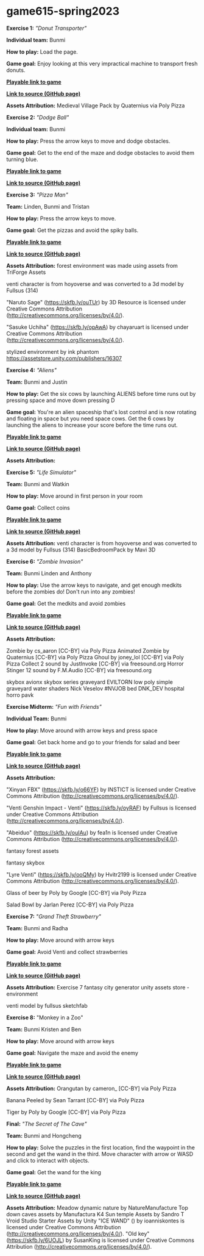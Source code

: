 # game615-spring2023
 
**Exercise 1:** _"Donut Transporter"_

**Individual team:** Bunmi

**How to play:** 
Load the page. 

**Game goal:** 
Enjoy looking at this very impractical machine to transport fresh donuts.

[**Playable link to game**](https://tighnarifox.github.io/game615-spring2023-01/exercise01/play/) 

[**Link to source (GitHub page)**](https://github.com/tighnarifox/game615-spring2023-01) 

**Assets Attribution:**
Medieval Village Pack by Quaternius via Poly Pizza


**Exercise 2:** _"Dodge Ball"_

**Individual team:** Bunmi

**How to play:** 
Press the arrow keys to move and dodge obstacles.  

**Game goal:** 
Get to the end of the maze and dodge obstacles to avoid them turning blue.

[**Playable link to game**](https://tighnarifox.github.io/game615-spring2023-02/exercisee02/play/) 

[**Link to source (GitHub page)**](https://github.com/tighnarifox/game615-spring2023-02) 

**Exercise 3:** _"Pizza Man"_

**Team:** Linden, Bunmi and Tristan

**How to play:** 
Press the arrow keys to move.  

**Game goal:** 
Get the pizzas and avoid the spiky balls.

[**Playable link to game**](https://tighnarifox.github.io/game615-spring2023-03/play/) 

[**Link to source (GitHub page)**](https://github.com/tighnarifox/game615-spring2023-03) 

**Assets Attribution:**
forest environment was made using assets from TriForge Assets

venti character is from hoyoverse and was converted to a 3d model by Fullsus (314)

"Naruto Sage" (https://skfb.ly/ouTUr) by 3D Resource is licensed under Creative Commons Attribution (http://creativecommons.org/licenses/by/4.0/). 

"Sasuke Uchiha" (https://skfb.ly/opAwA) by chayaruart is licensed under Creative Commons Attribution (http://creativecommons.org/licenses/by/4.0/). 

stylized environment by ink phantom https://assetstore.unity.com/publishers/16307



**Exercise 4:** _"Aliens"_

**Team:** Bunmi and Justin

**How to play:** 
Get the six cows by launching ALIENS before time runs out by pressing space and move down pressing D

**Game goal:** 
You're an alien spaceship that's lost control and is now rotating and floating in space but you need space cows. Get the 6 cows by launching the aliens to increase your score before the time runs out.


[**Playable link to game**](https://tighnarifox.github.io/game615-spring2023-02/exercisee02/play/) 

[**Link to source (GitHub page)**](https://github.com/tighnarifox/game615-spring2023-02) 

**Assets Attribution:**

**Exercise 5:** _"Life Simulator"_

**Team:** Bunmi and Watkin

**How to play:** 
Move around in first person in your room

**Game goal:** 
Collect coins

[**Playable link to game**](https://watkinhj.github.io/game615-spring2023/exercises/exercise03/play/) 

[**Link to source (GitHub page)**](https://github.com/Watkinhj/game615-spring2023-05) 

**Assets Attribution:**
venti character is from hoyoverse and was converted to a 3d model by Fullsus (314)
BasicBedroomPack by Mavi 3D

**Exercise 6:** _"Zombie Invasion"_

**Team:** Bunmi Linden and Anthony

**How to play:** 
Use the arrow keys to navigate, and get enough medkits before the zombies do!
Don't run into any zombies!

**Game goal:** 
Get the medkits and avoid zombies

[**Playable link to game**](https://lindenkillam.github.io/game615-spring2023/exercises/exercise06/play/) 

[**Link to source (GitHub page)**](https://github.com/lindenkillam/game615-spring2023-06) 

**Assets Attribution:**

Zombie by cs_aaron [CC-BY] via Poly Pizza
Animated Zombie by Quaternius [CC-BY] via Poly Pizza
Ghoul by joney_lol [CC-BY] via Poly Pizza
Collect 2 sound by JustInvoke [CC-BY] via freesound.org
Horror Stinger 12 sound by F.M.Audio [CC-BY] via freesound.org

skybox avionx skybox series
graveyard EVILTORN low poly simple graveyard
water shaders Nick Veselov #NVJOB
bed DNK_DEV hospital horro pavk


**Exercise Midterm:** _"Fun with Friends"_

**Individual Team:** Bunmi 

**How to play:** 
Move around with arrow keys and press space 

**Game goal:** 
Get back home and go to your friends for salad and beer 

[**Playable link to game**](https://tighnarifox.github.io/game615-spring2023-midterm/midterm/play/) 

[**Link to source (GitHub page)**](https://github.com/tighnarifox/game615-spring2023-midterm) 

**Assets Attribution:**

"Xinyan FBX" (https://skfb.ly/o66YF) by INSTICT is licensed under Creative Commons Attribution (http://creativecommons.org/licenses/by/4.0/).

"Venti Genshin Impact - Venti" (https://skfb.ly/oyRAF) by Fullsus is licensed under Creative Commons Attribution (http://creativecommons.org/licenses/by/4.0/).

"Abeiduo" (https://skfb.ly/ouIAu) by fea1n is licensed under Creative Commons Attribution (http://creativecommons.org/licenses/by/4.0/).

fantasy forest assets

fantasy skybox

"Lyre Venti" (https://skfb.ly/ooQMy) by Hvitr2199 is licensed under Creative Commons Attribution (http://creativecommons.org/licenses/by/4.0/).

Glass of beer by Poly by Google [CC-BY] via Poly Pizza

Salad Bowl by Jarlan Perez [CC-BY] via Poly Pizza

**Exercise 7:** _"Grand Theft Strawberry"_

**Team:** Bunmi and Radha

**How to play:** 
Move around with arrow keys 

**Game goal:** 
Avoid Venti and collect strawberries

[**Playable link to game**](https://radha-cal.github.io/game615-spring2023-07/exercise07/play/) 

[**Link to source (GitHub page)**](https://github.com/Radha-cal/game615-spring2023-07) 

**Assets Attribution:**
Exercise 7 fantasy city generator unity assets store - environment

venti model by fullsus sketchfab

**Exercise 8:** "Monkey in a Zoo"

**Team:** Bunmi Kristen and Ben

**How to play:** 
Move around with arrow keys

**Game goal:** 
Navigate the maze and avoid the enemy 

[**Playable link to game**](https://marcinek.tech/game615-spring2023-08/play/) 

[**Link to source (GitHub page)**](https://github.com/kristenmarcinek/game615-spring2023-08) 

**Assets Attribution:**
Orangutan by cameron_ [CC-BY] via Poly Pizza

Banana Peeled by Sean Tarrant [CC-BY] via Poly Pizza

Tiger by Poly by Google [CC-BY] via Poly Pizza

**Final:** _"The Secret of The Cave"_

**Team:** Bunmi and Hongcheng

**How to play:** 
Solve the puzzles in the first location, find the waypoint in the second and get the wand in the third. Move character with arrow or WASD and click to interact with objects.

**Game goal:** 
Get the wand for the king

[**Playable link to game**]() 

[**Link to source (GitHub page)**](https://github.com/Zhang-Ale/game615-spring2023-final) 

**Assets Attribution:**
Meadow dynamic nature by NatureManufacture
Top down caves assets by Manufactura K4
Sun temple Assets by Sandro T
Vroid Studio
Starter Assets by Unity
"ICE WAND" () by ioanniskontes is licensed under Creative Commons Attribution (http://creativecommons.org/licenses/by/4.0/).
"Old key" (https://skfb.ly/6UOJL) by SusanKing is licensed under Creative Commons Attribution (http://creativecommons.org/licenses/by/4.0/).

